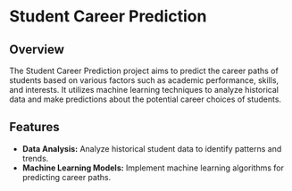 # Student Career Prediction

## Overview

The Student Career Prediction project aims to predict the career paths of students based on various factors such as academic performance, skills, and interests. It utilizes machine learning techniques to analyze historical data and make predictions about the potential career choices of students.

## Features

- **Data Analysis:** Analyze historical student data to identify patterns and trends.
- **Machine Learning Models:** Implement machine learning algorithms for predicting career paths.




